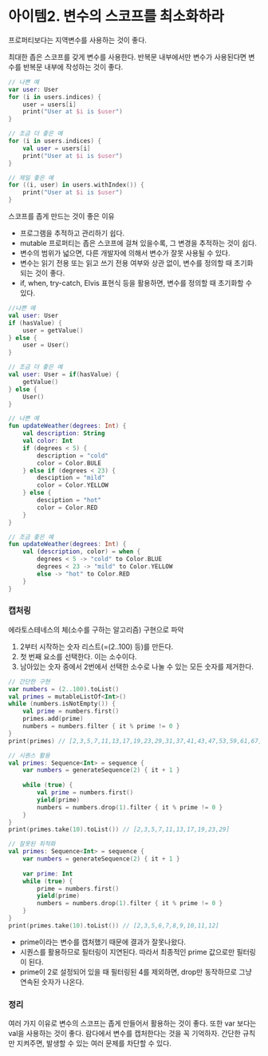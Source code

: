 # 아이템2. 변수의 스코프를 최소화하라

프로퍼티보다는 지역변수를 사용하는 것이 좋다.

최대한 좁은 스코프를 갖게 변수를 사용한다. 반복문 내부에서만 변수가 사용된다면 변수를 반복문 내부에 작성하는 것이 좋다.



```kotlin
// 나쁜 예
var user: User
for (i in users.indices) {
	user = users[i]
	print("User at $i is $user")
}

// 조금 더 좋은 예
for (i in users.indices) {
	val user = users[i]
	print("User at $i is $user")
}

// 제일 좋은 예
for ((i, user) in users.withIndex()) {
	print("User at $i is $user")
}
```

스코프를 좁게 만드는 것이 좋은 이유

- 프로그램을 추적하고 관리하기 쉽다.
- mutable 프로퍼티는 좁은 스코프에 걸쳐 있을수록, 그 변경을 추적하는 것이 쉽다.
- 변수의 범위가 넓으면, 다른 개발자에 의해서 변수가 잘못 사용될 수 있다.
- 변수는 읽기 전용 또는 읽고 쓰기 전용 여부와 상관 없이, 변수를 정의할 때 초기화되는 것이 좋다.
- if, when, try-catch, Elvis 표현식 등을 활용하면, 변수를 정의할 때 초기화할 수 있다.

```kotlin
//나쁜 예
val user: User
if (hasValue) {
	user = getValue()
} else {
	user = User()
}

// 조금 더 좋은 예
val user: User = if(hasValue) {
	getValue()
} else {
	User()
}

// 나쁜 예
fun updateWeather(degrees: Int) {
	val description: String
	val color: Int
	if (degrees < 5) {
		description = "cold"
		color = Color.BULE
	} else if (degrees < 23) { 
		desciption = "mild"
		color = Color.YELLOW
	} else {
		desciption = "hot"
		color = Color.RED
	}
}

// 조금 좋은 예
fun updateWeather(degrees: Int) {
	val (description, color) = when {
		degrees < 5 -> "cold" to Color.BLUE
		degrees < 23 -> "mild" to Color.YELLOW
		else -> "hot" to Color.RED
	}
}
```

### 캡처링

에라토스테네스의 체(소수를 구하는 알고리즘) 구현으로 파악

1. 2부터 시작하는 숫자 리스트(=(2..100) 등)를 만든다.
2. 첫 번째 요소를 선택한다. 이는 소수이다.
3. 남아있는 숫자 중에서 2번에서 선택한 소수로 나눌 수 있는 모든 숫자를 제거한다.

```kotlin
// 간단한 구현
var numbers = (2..100).toList()
val primes = mutableListOf<Int>()
while (numbers.isNotEmpty()) {
	val prime = numbers.first()
	primes.add(prime)
	numbers = numbers.filter { it % prime != 0 }
}
print(primes) // [2,3,5,7,11,13,17,19,23,29,31,37,41,43,47,53,59,61,67,71,73,79,83,89,97]

// 시퀀스 활용
val primes: Sequence<Int> = sequence {
	var numbers = generateSequence(2) { it + 1 }
	
	while (true) {
		val prime = numbers.first()
		yield(prime)
		numbers = numbers.drop(1).filter { it % prime != 0 }
	}
}
print(primes.take(10).toList()) // [2,3,5,7,11,13,17,19,23,29]
```

```kotlin
// 잘못된 최적화
val primes: Sequence<Int> = sequence {
	var numbers = generateSequence(2) { it + 1 }
	
	var prime: Int
	while (true) {
		prime = numbers.first()
		yield(prime)
		numbers = numbers.drop(1).filter { it % prime != 0 }
	}
}
print(primes.take(10).toList()) // [2,3,5,6,7,8,9,10,11,12]
```

- prime이라는 변수를 캡처했기 때문에 결과가 잘못나왔다.
- 시퀀스를 활용하므로 필터링이 지연된다. 따라서 최종적인 prime 값으로만 필터링이 된다.
- prime이 2로 설정되어 있을 때 필터링된 4를 제외하면, drop만 동작하므로 그냥 연속된 숫자가 나온다.

### 정리

여러 가지 이유로 변수의 스코프는 좁게 만들어서 활용하는 것이 좋다. 또한 var 보다는 val을 사용하는 것이 좋다. 람다에서 변수를 캡처한다는 것을 꼭 기억하자. 간단한 규칙만 지켜주면, 발생할 수 있는 여러 문제를 차단할 수 있다.